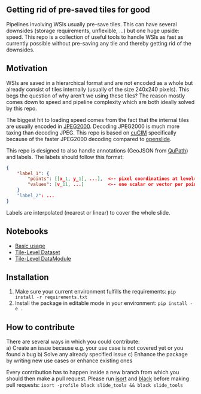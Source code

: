 Getting rid of pre-saved tiles for good
---------------------------------------

Pipelines involving WSIs usually pre-save tiles. This can have several downsides (storage requirements, unflexible, ...) but one huge upside: speed.
This repo is a collection of useful tools to handle WSIs as fast as currently possible without pre-saving any tile and thereby getting rid of the downsides.

Motivation
------------
WSIs are saved in a hierarchical format and are not encoded as a whole but already consist of tiles internally (usually of the size 240x240 pixels).
This begs the question of why aren't we using these tiles? The reason mostly comes down to speed and pipeline complexity which are both ideally solved by this repo.

The biggest hit to loading speed comes from the fact that the internal tiles are usually encoded in [JPEG2000](https://en.wikipedia.org/wiki/JPEG_2000). Decoding JPEG2000 is much more taxing than decoding JPEG. This repo is based on [cuCIM](https://github.com/rapidsai/cucim) specifically because of the faster JPEG2000 decoding compared to [openslide](https://github.com/openslide/openslide-python).

This repo is designed to also handle annotations (GeoJSON from [QuPath](https://github.com/qupath/qupath)) and labels. The labels should follow this format:

```json
{
    "label_1": {
        "points": [[x_1, y_1], ...],  <-- pixel coordinatines at level=0
        "values": [v_11, ...]         <-- one scalar or vector per point 
    }
    "label_2": ...
}
```

Labels are interpolated (nearest or linear) to cover the whole slide.


Notebooks
---------
- [Basic usage](notebooks/basic_usage.ipynb)
- [Tile-Level Dataset](notebooks/tile_level_dataset.ipynb)
- [Tile-Level DataModule](notebooks/tile_level_dataset.ipynb)



Installation
------------

1) Make sure your current environment fulfills the requirements: `pip install -r requirements.txt`
2) Install the package in editable mode in your environment: `pip install -e .`


How to contribute
-----------------

There are several ways in which you could contribute:  
a) Create an issue because e.g. your use case is not covered yet or you found a bug
b) Solve any already specified issue
c) Enhance the package by writing new use cases or enhance existing ones

Every contribution has to happen inside a new branch from which you should then make a pull request.
Please run [isort](https://github.com/PyCQA/isort) and [black](https://github.com/psf/black) before making pull requests:
`isort -profile black slide_tools && black slide_tools`